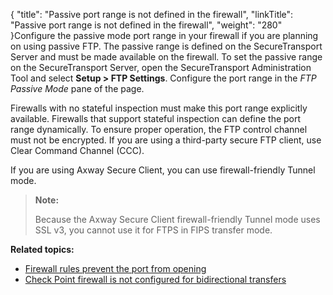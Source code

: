 {
    "title": "Passive port range is not defined in the firewall",
    "linkTitle": "Passive port range is not defined in the firewall",
    "weight": "280"
}Configure the passive mode port range in your firewall if you are planning on using passive FTP. The passive range is defined on the <span class="mc-variable axway_variables.Component_Short_Name variable">SecureTransport</span> Server and must be made available on the firewall. To set the passive range on the <span class="mc-variable axway_variables.Component_Short_Name variable">SecureTransport</span> Server, open the <span class="mc-variable axway_variables.Component_Short_Name variable">SecureTransport</span> Administration Tool and select **Setup &gt; FTP Settings**. Configure the port range in the *FTP Passive Mode* pane of the page.

Firewalls with no stateful inspection must make this port range explicitly available. Firewalls that support stateful inspection can define the port range dynamically. To ensure proper operation, the FTP control channel must not be encrypted. If you are using a third-party secure FTP client, use Clear Command Channel (CCC).

If you are using <span class="mc-variable axway_variables.Company_Name variable">Axway</span> Secure Client, you can use firewall-friendly Tunnel mode.

> **Note:**
>
> Because the Axway Secure Client firewall-friendly Tunnel mode uses SSL v3, you cannot use it for FTPS in FIPS transfer mode.

**Related topics:**

-   <a href="../c_st_firewall_rules_prevent_port_from_opening" class="MCXref xref">Firewall rules prevent the port from opening</a>
-   <a href="../c_st_checkpoint_firewall_is_not_configured_for_bidirectional_transfers" class="MCXref xref">Check Point firewall is not configured for bidirectional transfers</a>
